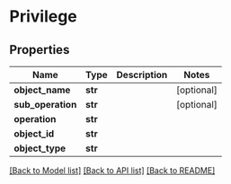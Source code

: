 # Privilege

## Properties
Name | Type | Description | Notes
------------ | ------------- | ------------- | -------------
**object_name** | **str** |  | [optional] 
**sub_operation** | **str** |  | [optional] 
**operation** | **str** |  | 
**object_id** | **str** |  | 
**object_type** | **str** |  | 

[[Back to Model list]](../README.md#documentation-for-models) [[Back to API list]](../README.md#documentation-for-api-endpoints) [[Back to README]](../README.md)



